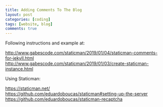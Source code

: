 ```yaml
---
title: Adding Comments To The Blog
layout: post
categories: [coding]
tags: [website, blog]
comments: true
---
```


Following instructions and example at:

<http://www.gabescode.com/staticman/2019/01/04/staticman-comments-for-jekyll.html>  
<http://www.gabescode.com/staticman/2019/01/03/create-staticman-instance.html>

Using Staticman:

<https://staticman.net/>  
<https://github.com/eduardoboucas/staticman#setting-up-the-server>  
<https://github.com/eduardoboucas/staticman-recaptcha>
